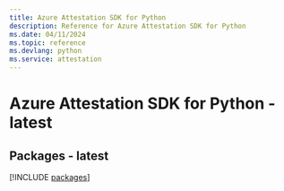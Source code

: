 ```yaml
---
title: Azure Attestation SDK for Python
description: Reference for Azure Attestation SDK for Python
ms.date: 04/11/2024
ms.topic: reference
ms.devlang: python
ms.service: attestation
---
```

# Azure Attestation SDK for Python - latest
## Packages - latest
[!INCLUDE [packages](attestation-index.md)]